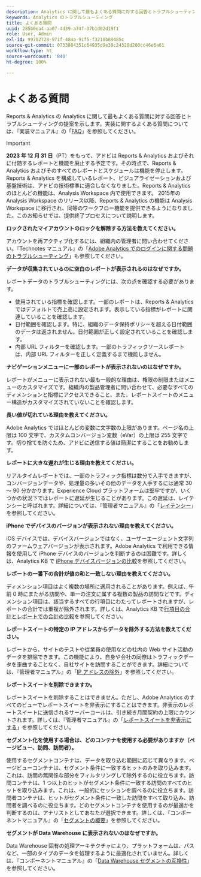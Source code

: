 ```yaml
---
description: Analytics に関して最もよくある質問に対する回答とトラブルシューティングの提案を示します。
keywords: Analytics のトラブルシューティング
title: よくある質問
uuid: 285b0ea4-aa07-4d39-a74f-37b1d02d19f1
role: User, Admin
exl-id: 99702728-971f-484a-91f5-f3210b89485c
source-git-commit: 0733884351c64935d9e39c24320d200cc46e6a61
workflow-type: ht
source-wordcount: '840'
ht-degree: 100%

---
```


# よくある質問

Reports &amp; Analytics の Analytics に関して最もよくある質問に対する回答とトラブルシューティングの提案を示します。実装に関するよくある質問については、『実装マニュアル』の「[FAQ](/help/implement/faq.md)」を参照してください。

>[!IMPORTANT]
>**2023 年 12 月 31 日**（PT）をもって、アドビは Reports &amp; Analytics およびそれに付随するレポートと機能を廃止する予定です。その時点で、Reports &amp; Analytics およびそのすべてのレポートとスケジュールは機能を停止します。 Reports &amp; Analytics を構成しているレポート、ビジュアライゼーションおよび基盤技術は、アドビの技術標準に適合しなくなりました。Reports &amp; Analytics のほとんどの機能は、Analysis Workspace 内で使用できます。 2015年の Analysis Workspace のリリース以降、Reports &amp; Analytics の機能は Analysis Workspace に移行され、同等のワークフロー機能を提供できるようになりました。このお知らせでは、提供終了プロセスについて説明します。

**ロックされたマイアカウントのロックを解除する方法を教えてください。**

アカウントを再アクティブ化するには、組織内の管理者に問い合わせてください。『Technotes マニュアル』の「[Adobe Analytics でのログインに関する問題のトラブルシューティング](/help/technotes/troubleshoot-login.md)」も参照してください。

**データが収集されているのに空白のレポートが表示されるのはなぜですか。**

レポートデータのトラブルシューティングには、次の点を確認する必要があります。

* 使用されている指標を確認します。一部のレポートは、Reports &amp; Analytics ではデフォルトで売上高に設定されます。表示している指標がレポートに関連していることを確認します。
* 日付範囲を確認します。特に、組織のデータ保持ポリシーを超える日付範囲のデータは返されません。日付範囲が正しく設定されていることを確認します。
* 内部 URL フィルターを確認します。一部のトラフィックソースレポートは、内部 URL フィルターを正しく定義するまで機能しません。

**ナビゲーションメニューに一部のレポートが表示されないのはなぜですか。**

レポートがメニューに表示されない最も一般的な理由は、権限の制限またはメニューのカスタマイズです。組織内の製品管理者に問い合わせて、必要なすべてのディメンションと指標にアクセスできること、また、レポートスイートのメニュー構造がカスタマイズされていないことを確認します。

**長い値が切れている理由を教えてください。**

Adobe Analytics ではほとんどの変数に文字数の上限があります。ページ名の上限は 100 文字で、カスタムコンバージョン変数（eVar）の上限は 255 文字です。切り捨てを防ぐため、アドビに送信する値は簡潔にすることをお勧めします。

**レポートに大きな遅れが生じる理由を教えてください。**

リアルタイムレポートでは、一部のトラフィック指標は数分で入手できますが、コンバージョンデータや、処理量の多いその他のデータを入手するには通常 30 ～ 90 分かかります。Experience Cloud プラットフォームは堅牢ですが、いくつかの状況下ではレポートに遅延が生じることがあります。この遅延は、レイテンシーと呼ばれます。詳細については、『管理者マニュアル』の「[レイテンシー](/help/technotes/latency.md)」を参照してください。

**iPhone でデバイスのバージョンが表示されない理由を教えてください。**

iOS デバイスでは、デバイスバージョンではなく、ユーザーエージェント文字列のファームウェアバージョンが表示されます。Adobe Analytics で利用できる情報を使用して iPhone デバイスのバージョンを判断するのは困難です。詳しくは、Analytics KB で [iPhone デバイスバージョンの比較](https://helpx.adobe.com/jp/analytics/kb/comparing-iphone-device-versions.html)を参照してください。

**レポートの一番下の合計が値の和と一致しない理由を教えてください。**

ディメンション項目はよく複数の場所に適用されることがあります。例えば、午前 0 時にまたがる訪問や、単一の注文に属する複数の製品の訪問などです。ディメンション項目は、該当するすべての行項目にわたってレポートされますが、レポートの合計では重複が除外されます。詳しくは、Analytics KB で[行項目の合計とレポートでの合計の比較](https://helpx.adobe.com/jp/analytics/kb/sum-line-items-different-from-total.html)を参照してください。

**レポートスイートの特定の IP アドレスからデータを除外する方法を教えてください。**

レポートから、サイトのテストや従業員の使用などの社内の Web サイト活動のデータを排除できます。この機能により、自身や会社の同僚はトラフィックデータを歪曲することなく、自社サイトを訪問することができます。詳細については、『管理者マニュアル』の「[IP アドレスの除外](/help/admin/admin/exclude-ip.md)」を参照してください。

**レポートスイートを削除できますか。**

レポートスイートを削除することはできません。ただし、Adobe Analytics のすべてのビューでレポートスイートを非表示にすることはできます。非表示のレポートスイートに送信されるサーバーコールは、引き続き月間契約の上限にカウントされます。詳しくは、『管理者マニュアル』の「[レポートスイートを非表示にする](/help/admin/company/c-hide-report-suites.md)」を参照してください。

**セグメント化を使用する場合は、どのコンテナを使用する必要がありますか（ページビュー、訪問、訪問者）。**

使用するセグメントコンテナは、データを取り込む範囲に応じて異なります。ページビューコンテナは、セグメント条件に一致するヒットのみを取り込みます。これは、訪問の無関係な部分をフィルタリングして除外するのに役立ちます。訪問コンテナは、1 つ以上のヒットがセグメント条件に一致する訪問のすべてのヒットを取り込みます。これは、一般的にセッションを調べるのに役立ちます。訪問者コンテナは、ヒットがセグメント条件に一致した訪問をすべて取り込み、訪問者を調べるのに役立ちます。どのセグメントコンテナを使用するのが最適かを判断するのは、アナリストとしてあなたが選択できます。詳しくは、『コンポーネントマニュアル』の「[セグメントの概要](/help/components/segmentation/seg-overview.md)」を参照してください。

**セグメントが Data Warehouse に表示されないのはなぜですか。**

Data Warehouse 固有の処理アーキテクチャにより、プラットフォームは、パスなど、一部のタイプのデータを処理するように最適化されていません。詳しくは、『コンポーネントマニュアル』の「[Data Warehouse セグメントの互換性](/help/components/segmentation/seg-reference/seg-compatibility.md)」を参照してください。
